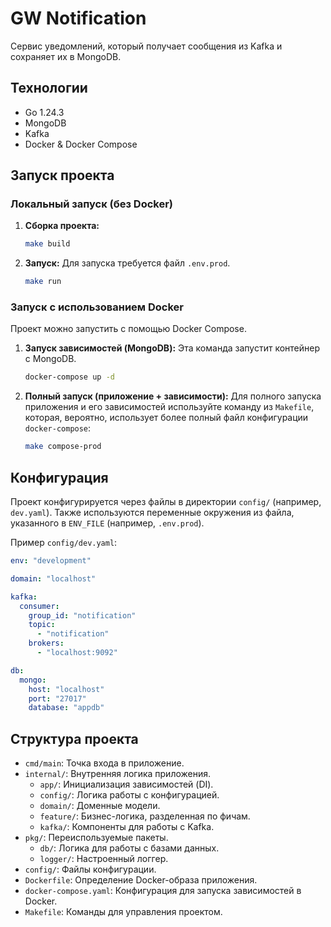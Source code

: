 # GW Notification

Сервис уведомлений, который получает сообщения из Kafka и сохраняет их в MongoDB.

## Технологии

- Go 1.24.3
- MongoDB
- Kafka
- Docker & Docker Compose

## Запуск проекта

### Локальный запуск (без Docker)

1.  **Сборка проекта:**

    ```bash
    make build
    ```

2.  **Запуск:**
    Для запуска требуется файл `.env.prod`.
    ```bash
    make run
    ```

### Запуск с использованием Docker

Проект можно запустить с помощью Docker Compose.

1.  **Запуск зависимостей (MongoDB):**
    Эта команда запустит контейнер с MongoDB.

    ```bash
    docker-compose up -d
    ```

2.  **Полный запуск (приложение + зависимости):**
    Для полного запуска приложения и его зависимостей используйте команду из `Makefile`, которая, вероятно, использует более полный файл конфигурации `docker-compose`:
    ```bash
    make compose-prod
    ```

## Конфигурация

Проект конфигурируется через файлы в директории `config/` (например, `dev.yaml`). Также используются переменные окружения из файла, указанного в `ENV_FILE` (например, `.env.prod`).

Пример `config/dev.yaml`:

```yaml
env: "development"

domain: "localhost"

kafka:
  consumer:
    group_id: "notification"
    topic:
      - "notification"
    brokers:
      - "localhost:9092"

db:
  mongo:
    host: "localhost"
    port: "27017"
    database: "appdb"
```

## Структура проекта

- `cmd/main`: Точка входа в приложение.
- `internal/`: Внутренняя логика приложения.
  - `app/`: Инициализация зависимостей (DI).
  - `config/`: Логика работы с конфигурацией.
  - `domain/`: Доменные модели.
  - `feature/`: Бизнес-логика, разделенная по фичам.
  - `kafka/`: Компоненты для работы с Kafka.
- `pkg/`: Переиспользуемые пакеты.
  - `db/`: Логика для работы с базами данных.
  - `logger/`: Настроенный логгер.
- `config/`: Файлы конфигурации.
- `Dockerfile`: Определение Docker-образа приложения.
- `docker-compose.yaml`: Конфигурация для запуска зависимостей в Docker.
- `Makefile`: Команды для управления проектом.
